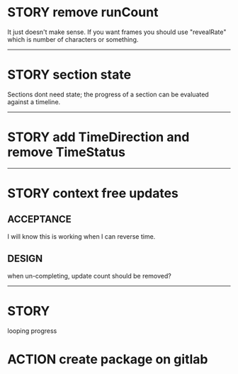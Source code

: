 # STORY remove runCount

It just doesn't make sense. If you want frames you should use "revealRate" which is number of characters or something.

---

# STORY section state

Sections dont need state; the progress of a section can be evaluated against a timeline.

---

# STORY add TimeDirection and remove TimeStatus

---

# STORY context free updates

## ACCEPTANCE

I will know this is working when I can reverse time.

## DESIGN

when un-completing, update count should be removed?

---

# STORY

looping progress

# ACTION create package on gitlab
